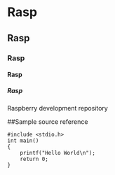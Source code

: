 # Rasp
## Rasp
### Rasp
#### Rasp
##### Rasp
Raspberry development repository

##Sample source reference
```
#include <stdio.h>
int main()
{
	printf("Hello World\n");
	return 0;
}
```
